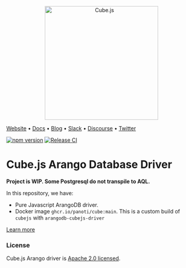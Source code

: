 <p align="center"><a href="https://cube.dev"><img src="https://i.imgur.com/zYHXm4o.png" alt="Cube.js" width="300px"></a></p>

[Website](https://cube.dev) • [Docs](https://cube.dev/docs) • [Blog](https://cube.dev/blog) • [Slack](https://slack.cube.dev) • [Discourse](https://forum.cube.dev/) • [Twitter](https://twitter.com/thecubejs)

[![npm version](https://badge.fury.io/js/arangodb-cubejs-driver.svg)](https://badge.fury.io/js/arangodb-cubejs-driver)
[![Release CI](https://github.com/panoti/cubejs-arangodb-driver/actions/workflows/release.yml/badge.svg)](https://github.com/panoti/cubejs-arangodb-driver/actions/workflows/release.yml)

# Cube.js Arango Database Driver

**Project is WIP. Some Postgresql do not transpile to AQL.**

In this repository, we have:

* Pure Javascript ArangoDB driver.
* Docker image `ghcr.io/panoti/cube:main`. This is a custom build of `cubejs` with `arangodb-cubejs-driver` 

[Learn more](https://github.com/cube-js/cube.js#getting-started)

### License

Cube.js Arango driver is [Apache 2.0 licensed](./LICENSE).

